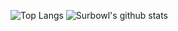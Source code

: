 <!--
**Surbowl/Surbowl** is a ✨ _special_ ✨ repository because its `README.md` (this file) appears on your GitHub profile.

Here are some ideas to get you started:

- 🔭 I’m currently working on ...
- 🌱 I’m currently learning ...
- 👯 I’m looking to collaborate on ...
- 🤔 I’m looking for help with ...
- 💬 Ask me about ...
- 📫 How to reach me: ...
- 😄 Pronouns: ...
- ⚡ Fun fact: ...
-->

![Top Langs](https://github-readme-stats.vercel.app/api/top-langs/?username=Surbowl&hide=css&layout=compact&hide_border=true)
![Surbowl's github stats](https://github-readme-stats.vercel.app/api?username=Surbowl&show_icons=true&line_height=26&hide_title=true&count_private=true&hide_border=true)
